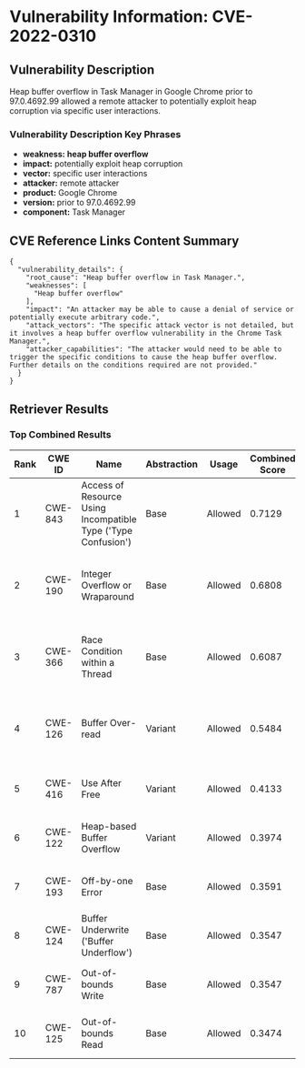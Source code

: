 # Vulnerability Information: CVE-2022-0310

## Vulnerability Description
Heap buffer overflow in Task Manager in Google Chrome prior to 97.0.4692.99 allowed a remote attacker to potentially exploit heap corruption via specific user interactions.

### Vulnerability Description Key Phrases
- **weakness:** **heap buffer overflow**
- **impact:** potentially exploit heap corruption
- **vector:** specific user interactions
- **attacker:** remote attacker
- **product:** Google Chrome
- **version:** prior to 97.0.4692.99
- **component:** Task Manager

## CVE Reference Links Content Summary
```
{
  "vulnerability_details": {
    "root_cause": "Heap buffer overflow in Task Manager.",
    "weaknesses": [
      "Heap buffer overflow"
    ],
    "impact": "An attacker may be able to cause a denial of service or potentially execute arbitrary code.",
    "attack_vectors": "The specific attack vector is not detailed, but it involves a heap buffer overflow vulnerability in the Chrome Task Manager.",
    "attacker_capabilities": "The attacker would need to be able to trigger the specific conditions to cause the heap buffer overflow. Further details on the conditions required are not provided."
  }
}
```

## Retriever Results

### Top Combined Results

| Rank | CWE ID | Name | Abstraction | Usage | Combined Score | Retrievers | Individual Scores |
|------|--------|------|-------------|-------|---------------|------------|-------------------|
| 1 | CWE-843 | Access of Resource Using Incompatible Type ('Type Confusion') | Base | Allowed | 0.7129 | dense, sparse, graph | dense: 0.556, sparse: 0.196, graph: 0.902 |
| 2 | CWE-190 | Integer Overflow or Wraparound | Base | Allowed | 0.6808 | dense, sparse, graph | dense: 0.564, sparse: 0.164, graph: 0.853 |
| 3 | CWE-366 | Race Condition within a Thread | Base | Allowed | 0.6087 | dense, sparse, graph | dense: 0.570, sparse: 0.188, graph: 0.604 |
| 4 | CWE-126 | Buffer Over-read | Variant | Allowed | 0.5484 | dense, sparse, graph | dense: 0.576, sparse: 0.150, graph: 0.617 |
| 5 | CWE-416 | Use After Free | Variant | Allowed | 0.4133 | dense, sparse | dense: 0.616, sparse: 0.244 |
| 6 | CWE-122 | Heap-based Buffer Overflow | Variant | Allowed | 0.3974 | dense, sparse | dense: 0.608, sparse: 0.221 |
| 7 | CWE-193 | Off-by-one Error | Base | Allowed | 0.3591 | dense, sparse | dense: 0.534, sparse: 0.161 |
| 8 | CWE-124 | Buffer Underwrite ('Buffer Underflow') | Base | Allowed | 0.3547 | dense, sparse | dense: 0.561, sparse: 0.129 |
| 9 | CWE-787 | Out-of-bounds Write | Base | Allowed | 0.3547 | dense, sparse | dense: 0.551, sparse: 0.138 |
| 10 | CWE-125 | Out-of-bounds Read | Base | Allowed | 0.3474 | dense, sparse | dense: 0.526, sparse: 0.147 |

